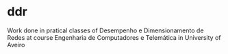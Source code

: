 # ddr
Work done in pratical classes of Desempenho e Dimensionamento de Redes at course Engenharia de Computadores e Telemática in University of Aveiro
